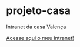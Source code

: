 # projeto-casa

Intranet da casa Valença

<a href="https://lucas-lion.github.io/projeto-casa/intranet/index.html">Acesse aqui o meu intranet!</a>